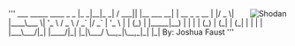 <a href ="https://github.com/MNFaust/Cowrie-dl">
  <img src="http://2.bp.blogspot.com/-qVTYw2VjW0Y/UClAuR5AMOI/AAAAAAAAEls/zYvCwk_xomA/s200/Shodan_ios_1.png"
    title="Shodan" align="right" />
    </a>
'''
         ___    _____    ____  _               _             
        |_ _|__|_   _|  / ___|| |__   ___   __| | __ _ _ __  
         | |/ _ \| |____\___ \| '_ \ / _ \ / _` |/ _` | '_ \ 
         | | (_) | |_____|__) | | | | (_) | (_| | (_| | | | |
        |___\___/|_|    |____/|_| |_|\___/ \__,_|\__,_|_| |_|
         By: Joshua Faust
'''
